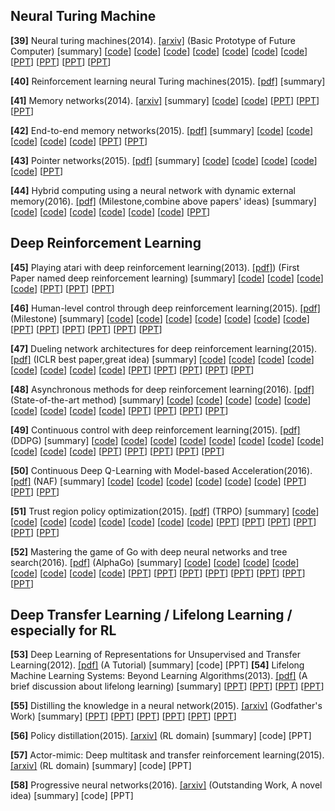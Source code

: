 **Neural Turing Machine**
----------------------------

**[39]** Neural turing machines(2014). [[arxiv]](http://arxiv.org/pdf/1410.5401.pdf) (Basic Prototype of Future Computer) [summary] [[code](https://github.com/carpedm20/NTM-tensorflow)] [[code](https://github.com/flomlo/ntm_keras)] [[code](https://github.com/snipsco/ntm-lasagne)] [[code](https://github.com/kaishengtai/torch-ntm)] [[code](https://github.com/jingweiz/pytorch-dnc)] [[code](https://github.com/shawntan/neural-turing-machines)] [[code](https://github.com/shawntan/neural-turing-machines)] [[PPT](http://klab.smpp.northwestern.edu/wiki/images/4/43/NTM2.pdf)] [[PPT](https://github.com/gopala-kr/summary/blob/master/summaries/Week-3/ppt/Turing.ppt)] [[PPT](https://github.com/gopala-kr/summary/blob/master/summaries/Week-3/ppt/lec27_memory.pptx)] [[PPT](https://github.com/gopala-kr/summary/blob/master/summaries/Week-3/ppt/last_lecture.ppt)]

**[40]** Reinforcement learning neural Turing machines(2015). [[pdf]](https://pdfs.semanticscholar.org/f10e/071292d593fef939e6ef4a59baf0bb3a6c2b.pdf) [summary] 

**[41]** Memory networks(2014). [[arxiv]](http://arxiv.org/pdf/1410.3916) [summary] [[code](https://github.com/facebook/MemNN)] [[code](https://github.com/HendrikStrobelt/LSTMVis)]  [[PPT](https://github.com/gopala-kr/summary/blob/master/summaries/Week-3/ppt/L19_MemNN.pptx)]  [[PPT](https://github.com/gopala-kr/summary/blob/master/summaries/Week-3/ppt/abordes-lxmlss.pptx)]  [[PPT](https://github.com/gopala-kr/summary/blob/master/summaries/Week-3/ppt/presentation_v07.pptx)]

**[42]** End-to-end memory networks(2015). [[pdf]](http://papers.nips.cc/paper/5846-end-to-end-memory-networks.pdf) [summary] [[code](https://github.com/carpedm20/MemN2N-tensorflow)]  [[code](https://github.com/vinhkhuc/MemN2N-babi-python)] [[code](https://github.com/domluna/memn2n)] [[code](https://github.com/npow/MemN2N)] [[code](https://github.com/ganeshjawahar/mem_absa)] [[PPT](http://www.cs.utoronto.ca/~fidler/teaching/2015/slides/CSC2523/marina_memnets.pdf)] [[PPT](https://pdfs.semanticscholar.org/10eb/d5c40277ecba4ed45d3dc12f9f1226720523.pdf)]

**[43]** Pointer networks(2015). [[pdf]](http://papers.nips.cc/paper/5866-pointer-networks.pdf) [summary] [[code](https://github.com/abisee/pointer-generator)] [[code](https://github.com/devsisters/pointer-network-tensorflow)] [[code](https://github.com/ikostrikov/TensorFlow-Pointer-Networks)] [[code](https://github.com/vshallc/PtrNets)] [[code](https://github.com/keon/pointer-networks)] [[PPT](http://download.mpi-inf.mpg.de/d2/mmalinow-slides/attention_networks.pdf)] 

**[44]** Hybrid computing using a neural network with dynamic external memory(2016). [[pdf]](https://www.dropbox.com/s/0a40xi702grx3dq/2016-graves.pdf) (Milestone,combine above papers' ideas) [summary] [[code](https://github.com/deepmind/dnc)] [[code](https://github.com/Mostafa-Samir/DNC-tensorflow)]  [[code](https://github.com/bgavran/DNC)]  [[code](https://github.com/claymcleod/tf-differentiable-neural-computer)]  [[code](https://github.com/greydanus/dnc)]  [[code](https://github.com/ypxie/pytorch-NeuCom)] [[PPT](https://courses.cs.ut.ee/MTAT.03.292/2016_fall/uploads/Main/externalmemory.pdf)] 

**Deep Reinforcement Learning**
------------------------

**[45]** Playing atari with deep reinforcement learning(2013). [[pdf]](http://arxiv.org/pdf/1312.5602.pdf)) (First Paper named deep reinforcement learning) [summary] [[code](https://github.com/kristjankorjus/Replicating-DeepMind)] [[code](https://github.com/gliese581gg/DQN_tensorflow)] [[code](https://github.com/daemonmaker/hedgehog)] [[code](https://github.com/Andy-P/DeepQLearning.jl)] [[PPT](http://icml.cc/2016/tutorials/deep_rl_tutorial.pdf)] [[PPT](http://www0.cs.ucl.ac.uk/staff/d.silver/web/Resources_files/deep_rl.pdf)] [[PPT](https://www.cl.cam.ac.uk/~pv273/slides/RL-PetarV-Presentation.pdf)] 

**[46]** Human-level control through deep reinforcement learning(2015). [[pdf]](https://storage.googleapis.com/deepmind-data/assets/papers/DeepMindNature14236Paper.pdf) (Milestone) [summary] [[code]()] [[code](https://github.com/devsisters/DQN-tensorflow)] [[code](https://github.com/whackashoe/Human_Level_Control_through_Deep_Reinforcement_Learning)] [[code](https://github.com/Kaixhin/human-level-control)] [[code](https://github.com/paengs/DQN)] [[code](https://github.com/meta-inf/dqn_caffe)] [[code](https://github.com/adepierre/Nature_Atari)]  [[PPT](https://www.slideshare.net/MuhammedKocaba/humanlevel-control-through-deep-reinforcement-learning-presentation)] [[PPT](https://web.stanford.edu/class/psych209/Readings/MnihEtAlHassibis15NatureControlDeepRL.pdf)] [[PPT](http://www.teach.cs.toronto.edu/~csc2542h/fall/material/csc2542f16_dqn.pdf)] [[PPT](http://llcao.net/cu-deeplearning15/presentation/DeepMindNature-preso-w-David-Silver-RL.pdf)] [[PPT](https://github.com/gopala-kr/summary/blob/master/summaries/Week-3/ppt/ReinforcementLearning_part1.pptx)] [[PPT](https://github.com/gopala-kr/summary/blob/master/summaries/Week-3/ppt/rl-function-approximation.pptx)]

**[47]** Dueling network architectures for deep reinforcement learning(2015). [[pdf]](http://arxiv.org/pdf/1511.06581) (ICLR best paper,great idea) [summary] [[code](https://github.com/carpedm20/deep-rl-tensorflow)] [[code](https://github.com/analog-rl/Duel_DDQN)] [[code](https://github.com/spiglerg/DQN_DDQN_Dueling_and_DDPG_Tensorflow)] [[code](https://github.com/musyoku/dueling-network)] [[code](https://github.com/ShangtongZhang/DeepRL)] [[code](https://github.com/matthiasplappert/keras-rl)] [[code](https://github.com/ZidanMusk/deep-RL-DQN-tensorflow)] [[code](https://github.com/yoosan/deeprl)] [[PPT](https://www.slideshare.net/carpedm20/dueling-network-architectures-for-deep-reinforcement-learning)] [[PPT](http://slazebni.cs.illinois.edu/spring17/lec17_rl.pdf)] [[PPT](http://icml.cc/2016/reviews/927.txt)] [[PPT](http://prediction-machines.com/wp-content/uploads/2017/07/Python-Meetup-Presentation.pdf)] [[PPT](http://speech.ee.ntu.edu.tw/~tlkagk/courses/MLDS_2017/Lecture/RL%20(v5).pdf)]

**[48]** Asynchronous methods for deep reinforcement learning(2016). [[pdf]](http://arxiv.org/pdf/1602.01783) (State-of-the-art method) [summary] [[code](https://github.com/coreylynch/async-rl)] [[code](https://github.com/miyosuda/async_deep_reinforce)] [[code](https://github.com/muupan/async-rl)] [[code](https://github.com/ikostrikov/pytorch-a3c)] [[code](https://github.com/Zeta36/Asynchronous-Methods-for-Deep-Reinforcement-Learning)] [[code](https://github.com/traai/async-deep-rl)] [[code](https://github.com/jaesik817/a3c-distributed_tensorflow)] [[code](https://github.com/Grzego/async-rl)] [[code](https://github.com/gliese581gg/batch-A3C_tensorflow)] [[PPT](https://lmb.informatik.uni-freiburg.de/lectures/seminar_brox/seminar_ss16/AsyncRL.pdf)] [[PPT](http://juxi.net/workshop/deep-learning-rss-2016/slides/Raia_Hadsell_RSS_DL_workshop.pdf)] [[PPT](http://speech.ee.ntu.edu.tw/~tlkagk/courses/ML_2016/Lecture/RL%20(v6).pdf)] [[PPT](https://pdfs.semanticscholar.org/5e27/9a183435995cbafb09d87365c0e5c9103235.pdf)]

**[49]** Continuous control with deep reinforcement learning(2015). [[pdf]](http://arxiv.org/pdf/1509.02971) (DDPG) [summary] [[code](https://github.com/songrotek/DDPG)] [[code](https://github.com/stevenpjg/ddpg-aigym)] [[code](https://github.com/ahoereth/ddpg)] [[code](https://github.com/MorvanZhou/Reinforcement-learning-with-tensorflow)] [[code](https://github.com/yanpanlau/DDPG-Keras-Torcs)] [[code](https://github.com/kengz/openai_lab)] [[code](https://github.com/rmst/ddpg)] [[code](https://github.com/songrotek/DDPG)]  [[code](https://github.com/ShangtongZhang/DeepRL)] [[code](https://github.com/vy007vikas/PyTorch-ActorCriticRL)] [[code](https://github.com/stormmax/reinforcement_learning)] [[PPT](https://www.slideshare.net/carpedm20/continuous-control-with-deep-reinforcement-learning-ddpg)] [[PPT](https://zhuanlan.zhihu.com/p/26754280)] [[PPT](http://web.stanford.edu/class/cs20si/lectures/slides_14.pdf)] [[PPT](https://learning.mpi-sws.org/mlss2016/slides/2016-MLSS-RL.pdf)] [[PPT](https://people.eecs.berkeley.edu/~pabbeel/nips-tutorial-policy-optimization-Schulman-Abbeel.pdf)] 

**[50]** Continuous Deep Q-Learning with Model-based Acceleration(2016). [[pdf]](http://arxiv.org/pdf/1603.00748) (NAF) [summary] [[code](https://github.com/carpedm20/NAF-tensorflow)] [[code](https://github.com/ikostrikov/pytorch-naf)] [[code](https://github.com/yenchenlin/DeepLearningFlappyBird)] [[code](https://github.com/kuz/DeepMind-Atari-Deep-Q-Learner)] [[code](https://github.com/Conchylicultor/DeepQA)] [[code](https://github.com/spragunr/deep_q_rl)] [[PPT](https://www.slideshare.net/HyeminAhn/1118seminarcontinuousdeep-qlearning-with-model-based-acceleration)] [[PPT](https://www.slideshare.net/DeepLearningJP2016/dlcontinuous-deep-qlearning-with-modelbased-acceleration)] [[PPT](http://rll.berkeley.edu/deeprlcourse/f17docs/lecture_7_advanced_q_learning.pdf)] 

**[51]** Trust region policy optimization(2015). [[pdf]](http://www.jmlr.org/proceedings/papers/v37/schulman15.pdf) (TRPO) [summary] [[code](https://github.com/ikostrikov/pytorch-a2c-ppo-acktr)] [[code](https://github.com/openai/imitation)] [[code](https://github.com/pat-coady/trpo)] [[code](https://github.com/mjacar/pytorch-trpo)] [[code](https://github.com/ikostrikov/pytorch-trpo)] [[code](https://github.com/kvfrans/parallel-trpo)] [[code](https://github.com/jjkke88/trpo)] [[code](https://github.com/jjkke88/trpo)] [[PPT](http://www.cs.toronto.edu/~tingwuwang/trpo.pdf)] [[PPT](https://www.slideshare.net/mooopan/trust-region-policy-optimization)] [[PPT](https://people.eecs.berkeley.edu/~pabbeel/nips-tutorial-policy-optimization-Schulman-Abbeel.pdf)] [[PPT](http://yixinlin.net/trpo/presentation.pdf)] [[PPT](https://jmk.pe.kr/media/attachments/5bcf0aca45da310a434bbc093799c85e/trpo.pdf)] [[PPT](http://joschu.net/docs/thesis.pdf)]

**[52]** Mastering the game of Go with deep neural networks and tree search(2016). [[pdf]](http://willamette.edu/~levenick/cs448/goNature.pdf) (AlphaGo) [summary] [[code](https://github.com/brilee/MuGo)] [[code](https://github.com/maxpumperla/betago)] [[code](https://github.com/chncwang/FoolGo)] [[code](https://github.com/gcp/leela-zero)] [[code](https://github.com/Rochester-NRT/RocAlphaGo.data)] [[code](https://github.com/pycharming/AlphaGo)] [[code](https://github.com/yenw/computer-go-dataset)] [[code](https://github.com/alphagov/alphagov.github.io)] [[PPT](https://gogameguru.com/i/2016/03/deepmind-mastering-go.pdf)] [[PPT](https://www.slideshare.net/KarelHa1/mastering-the-game-of-go-with-deep-neural-networks-and-tree-search-presentation)] [[PPT](https://www.slideshare.net/SanFengChang/mastering-the-game-of-go-with-deep-neural-networks-and-tree-search)] [[PPT](http://www3.cs.stonybrook.edu/~cse634/G6present.pdf)] [[PPT](https://cs.uwaterloo.ca/~nasghar/alphagoslides.pdf)] [[PPT](http://classes.engr.oregonstate.edu/eecs/spring2017/cs331/slides/alpha-go.2pp.pdf)] [[PPT](https://www.reddit.com/r/MachineLearning/comments/42ytdx/pdf_mastering_the_game_of_go_with_deep_neural/?st=j975g88c&sh=bbbc611b)] [[PPT](https://deepmind.com/research/alphago/)]



**Deep Transfer Learning / Lifelong Learning / especially for RL**
---------------------
**[53]** Deep Learning of Representations for Unsupervised and Transfer Learning(2012). [[pdf]](http://www.jmlr.org/proceedings/papers/v27/bengio12a/bengio12a.pdf) (A Tutorial) [summary] [code] [PPT]
**[54]** Lifelong Machine Learning Systems: Beyond Learning Algorithms(2013). [[pdf]](http://citeseerx.ist.psu.edu/viewdoc/download?doi=10.1.1.696.7800&rep=rep1&type=pdf) (A brief discussion about lifelong learning) [summary] [[PPT](http://slideplayer.com/slide/6220039/)] [[PPT](https://www.slideshare.net/xavigiro/lifelong-incremental-learning-d3l2-2017-upc-deep-learning-for-computer-vision)] [[PPT](https://www.cs.uic.edu/~liub/Lifelong-Learning-tutorial-slides.pdf)] [[PPT](https://www.slideshare.net/guard0g/beyond-machine-learning-the-new-generation-of-learning-algorithms-coming-to-market)]

**[55]** Distilling the knowledge in a neural network(2015). [[arxiv]](http://arxiv.org/pdf/1503.02531) (Godfather's Work) [summary]  [[PPT](http://www.ttic.edu/dl/dark14.pdf)] [[PPT](https://www.slideshare.net/AlexanderKorbonits/distilling-dark-knowledge-from-neural-networks)] [[PPT](http://homepages.inf.ed.ac.uk/s1459647/posters/distilling_model_knowledge.pdf)] [[PPT](https://stanford.edu/~rezab/nips2014workshop/slides/jeff.pdf)] [[PPT]()] [[PPT]()]

**[56]** Policy distillation(2015). [[arxiv]](http://arxiv.org/pdf/1511.06295) (RL domain) [summary] [code] [PPT]

**[57]** Actor-mimic: Deep multitask and transfer reinforcement learning(2015). [[arxiv]](http://arxiv.org/pdf/1511.06342) (RL domain) [summary] [code] [PPT]

**[58]** Progressive neural networks(2016). [[arxiv]](https://arxiv.org/pdf/1606.04671) (Outstanding Work, A novel idea)  [summary] [code] [PPT]
